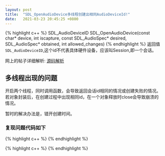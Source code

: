 ```yaml
---
layout: post
title:  "SDL_OpenAudioDevice多线程创建出相同AudioDeviceId!"
date:   2021-03-23 20:45:25 +0800
---
```

{% highlight c++ %}
SDL_AudioDeviceID SDL_OpenAudioDevice(const char*          device,
                                      int                  iscapture,
                                      const SDL_AudioSpec* desired,
                                      SDL_AudioSpec*       obtained,
                                      int                  allowed_changes)
{% endhighlight %}
返回值`SDL_AudioDeviceID`,这个id不代表具体硬件设备，应该叫Session,即一个会话。

网上的帖子详细解析: 
[源码解析][SDL_OpenAudioDevice]

## 多线程出现的问题

开启两个线程，同时调用函数，会导致返回会话id相同的情况或创建失败的情况。若对象封装后，在创建过程中出现相同id，在一个对象释放时close会导致崩溃的情况。 

暂时的解决办法是，错开创建时间。

### 复现问题代码如下

{% highlight c++ %}
{% endhighlight %}

{% highlight c++ %}
{% endhighlight %}


[SDL_OpenAudioDevice]: http://www.libsdl.cn/bbs/forum.php?mod=viewthread&tid=90]
